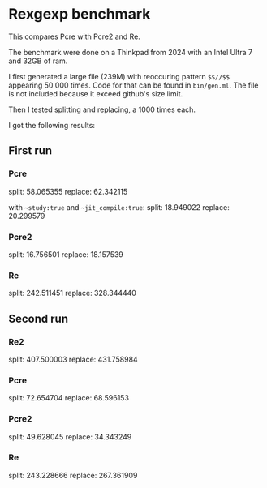 # Rexgexp benchmark

This compares Pcre with Pcre2 and Re.

The benchmark were done on a Thinkpad from 2024 with an Intel Ultra 7 and 32GB
of ram.

I first generated a large file (239M) with reoccuring pattern `$$//$$` appearing
50 000 times. Code for that can be found in `bin/gen.ml`. The file is not
included because it exceed github's size limit.

Then I tested splitting and replacing, a 1000 times each.

I got the following results:

## First run

### Pcre
split: 58.065355
replace: 62.342115

with  `~study:true` and `~jit_compile:true`:
split: 18.949022
replace: 20.299579

### Pcre2
split: 16.756501
replace: 18.157539

### Re
split: 242.511451
replace: 328.344440

## Second run

### Re2

split: 407.500003
replace: 431.758984

### Pcre

split: 72.654704
replace: 68.596153

### Pcre2

split: 49.628045
replace: 34.343249

### Re

split: 243.228666
replace: 267.361909
